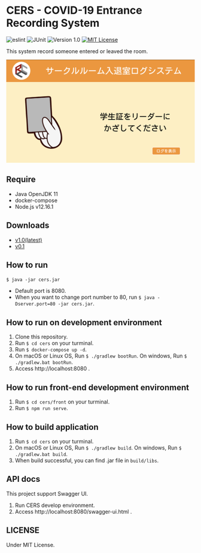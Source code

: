 # CERS - COVID-19 Entrance Recording System

![eslint](https://github.com/Yukiho-YOSHIEDA/CERS/workflows/eslint/badge.svg?branch=master&event=push)
![JUnit](https://github.com/Yukiho-YOSHIEDA/CERS/workflows/JUnit/badge.svg?branch=master&event=push)
![Version 1.0](https://img.shields.io/badge/version-1.0-yellow.svg)
[![MIT License](http://img.shields.io/badge/license-MIT-blue.svg?style=flat)](LICENSE)

This system record someone entered or leaved the room.

![Screenshots](./screenshots.png)

## Require
* Java OpenJDK 11
* docker-compose
* Node.js v12.16.1

## Downloads
* [v1.0(latest)](https://github.com/Yukiho-YOSHIEDA/CERS/releases/download/v1.0/cers-1.0.jar)
* [v0.1](https://github.com/Yukiho-YOSHIEDA/CERS/releases/download/v0.1/cers-0.0.1-SNAPSHOT.jar)

## How to run
`$ java -jar cers.jar`
* Default port is 8080.
* When you want to change port number to 80, run `$ java -Dserver.port=80 -jar cers.jar`.

## How to run on development environment
1. Clone this repository.
1. Run `$ cd cers` on your turminal.
1. Run `$ docker-compose up -d`.
1. On macOS or Linux OS, Run `$ ./gradlew bootRun`. On windows, Run `$ ./gradlew.bat bootRun`.
1. Access http://localhost:8080 .

## How to run front-end development environment
1. Run `$ cd cers/front` on your turminal.
1. Run `$ npm run serve`.

## How to build application
1. Run `$ cd cers` on your turminal.
1. On macOS or Linux OS, Run `$ ./gradlew build`. On windows, Run `$ ./gradlew.bat build`.
1. When build successful, you can find .jar file in `build/libs`.

## API docs
This project support Swagger UI.
1. Run CERS develop environment.
1. Access http://localhost:8080/swagger-ui.html .

## LICENSE
Under MIT License.

